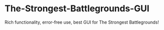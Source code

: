 # The-Strongest-Battlegrounds-GUI
 Rich functionality, error-free use, best GUI for The Strongest Battlegrounds!
